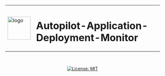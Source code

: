 <div align="center">
  <table border="0" cellspacing="0" cellpadding="0" style="border-collapse: collapse; border: none;">
    <tr>
      <td style="border: none; padding-right: 10px;">
        <img width="75" height="75" alt="logo" src="https://github.com/user-attachments/assets/83129935-00d9-4ff2-8a81-02d44aedf202" />
      </td>
      <td style="border: none; vertical-align: middle;">
        <h1>Autopilot-Application-Deployment-Monitor</h1>
      </td>
    </tr>
  </table>
  <br/>
  <p>
    <a href="https://opensource.org/licenses/MIT">
      <img src="https://img.shields.io/badge/License-MIT-yellow.svg" alt="License: MIT">
    </a>
  </p>
</div>
